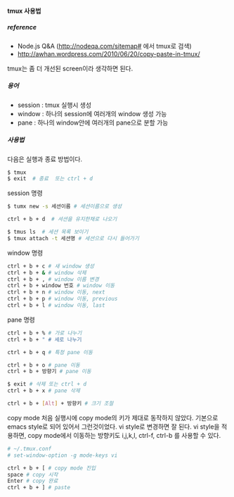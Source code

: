 #### tmux 사용법
##### reference
 - Node.js Q&A (http://nodeqa.com/sitemap# 에서 tmux로 검색)
 - http://awhan.wordpress.com/2010/06/20/copy-paste-in-tmux/
 
tmux는 좀 더 개선된 screen이라 생각하면 된다.

##### 용어
 - session : tmux 실행시 생성
 - window : 하나의 session에 여러개의 window 생성 가능
 - pane : 하나의 window안에 여러개의 pane으로 분할 가능

##### 사용법
다음은 실행과 종료 방법이다.
```bash
$ tmux
$ exit  # 종료  또는 ctrl + d
```

session 명령
```bash
$ tumx new -s 세션이름 # 세션이름으로 생성 

ctrl + b + d  # 셔션을 유지한채로 나오기

$ tmus ls  # 세션 목록 보이기
$ tmux attach -t 세션명 # 세션으로 다시 들어가기
```

window 명령
```bash
ctrl + b + c # 새 window 생성
ctrl + b + & # window 삭제
ctrl + b + , # window 이름 변경
ctrl + b + window 번호 # window 이동
ctrl + b + n # window 이동, next
ctrl + b + p # window 이동, previous
ctrl + b + l # window 이동, last
```

pane 명령
```bash
ctrl + b + % # 가로 나누기
ctrl + b + " # 세로 나누기
```
```bash
ctrl + b + q # 특정 pane 이동

ctrl + b + o # pane 이동
ctrl + b + 방향기 # pane 이동

$ exit # 삭제 또는 ctrl + d
ctrl + b + x # pane 삭제

ctrl + b + [Alt] + 방향키 # 크기 조절
```

copy mode
처음 실행시에 copy mode의 키가 제대로 동작하지 않았다. 기본으로 emacs style로 되어 있어서 그런것이었다. vi style로 변경하면 잘 된다.
vi style을 적용하면, copy mode에서 이동하는 방향키도 i,j,k,l, ctrl-f, ctrl-b 를 사용할 수 있다.
```bash
# ~/.tmux.conf
# set-window-option -g mode-keys vi

ctrl + b + [ # copy mode 진입
space # copy 시작
Enter # copy 완료
ctrl + b + ] # paste
```
